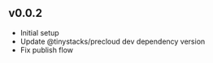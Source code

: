 v0.0.2
---
* Initial setup
* Update @tinystacks/precloud dev dependency version
* Fix publish flow
 

